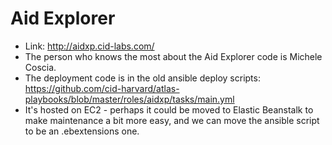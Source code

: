 # Aid Explorer

- Link: http://aidxp.cid-labs.com/
- The person who knows the most about the Aid Explorer code is Michele Coscia.
- The deployment code is in the old ansible deploy scripts: https://github.com/cid-harvard/atlas-playbooks/blob/master/roles/aidxp/tasks/main.yml
- It's hosted on EC2 - perhaps it could be moved to Elastic Beanstalk to make maintenance a bit more easy, and we can move the ansible script to be an .ebextensions one.
